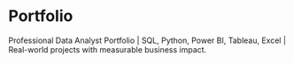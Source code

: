 # Portfolio
Professional Data Analyst Portfolio | SQL, Python, Power BI, Tableau, Excel | Real-world projects with measurable business impact.

